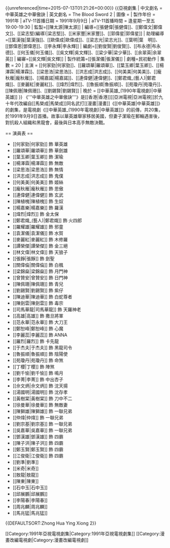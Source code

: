 {{unreferenced|time=2015-07-13T01:21:26+00:00}}
{{亞視劇集 
| 中文劇名 = 中華英雄之中華傲訣
| 英文劇名 = The Blood Sword 2
| 圖像 =
| 製作年份 = 1991年
| aTV-11首播日期 = 1991年9月9日
| aTV-11首播時間 = 逢星期一至五 19:00-19:30
| 監製=[[陳太源|陳太源]]
| 編導=[[張健偉|張健偉]]、[[鄭偉文|鄭偉文]]、[[梁志堅(編導)|梁志堅]]、[[米家豐|米家豐]]、[[郭偉星|郭偉星]]
| 助理編導=[[葉漢強|葉漢強]]、[[歐偉成|歐偉成]]、[[梁志光|梁志光]]、[[葉明|葉　明]]、[[鄧偉恩|鄧偉恩]]、[[李永輝|李永輝]]
| 編劇=[[劉俊賢|劉俊賢]]、[[布永德|布永德]]、[[何玉儀|何玉儀]]、[[吳文輝|吳文輝]]、[[梁少華|梁少華]]、[[余翠英|余翠英]]
| 編審=[[吳文輝|吳文輝]]
| 製作統籌=[[張潔儀|張潔儀]]
| 劇種=民初動作
| 集數 = 20
| 主演 = [[何家勁|何家勁]]、[[羅頌華|羅頌華]]、[[葉玉卿|葉玉卿]]、[[楊澤霖|楊澤霖]]、[[梁思浩|梁思浩]]、[[洪志成|洪志成]]、[[何美美|何美美]]、[[龐秋雁|龐秋雁]]、[[楊嘉諾|楊嘉諾]]、[[連偉健|連偉健]]、[[鄭君熾_(藝人)|鄭君熾]]、[[麥麗紅|麥麗紅]]、[[煒烈|煒烈]]、[[魯振順|魯振順]]、[[苑瓊丹|苑瓊丹]]、[[陳佩珊|陳佩珊]]、[[劉錫賢|劉錫賢]]
| 晚於 = [[中華英雄_(1990年電視劇)|中華英雄]]
}}
《'''中華英雄之中華傲訣'''》是[[香港|香港]][[亞洲電視|亞洲電視]]於九十年代改編自[[馬榮成|馬榮成]]同名武打[[漫畫|漫畫]]《[[中華英雄|中華英雄]]》的劇集，是電視劇《[[中華英雄_(1990年電視劇)|中華英雄]]》的前傳，共20集，於1991年9月9日首播。故事以華英雄舉家移居美國，但妻子潔瑜在郵輪遇害後，對抗殺人組織和黑龍會，最後與日本高手無敵決戰。

== 演員表 ==
* [[何家勁|何家勁]] 飾 華英雄
* [[羅頌華|羅頌華]] 飾 華劍雄
* [[葉玉卿|葉玉卿]] 飾 潔瑜
* [[楊澤霖|楊澤霖]] 飾 無敵
* [[梁思浩|梁思浩]] 飾 無情
* [[洪志成|洪志成]] 飾 鬼僕
* [[何美美|何美美]] 飾 姬絲
* [[龐秋雁|龐秋雁]] 飾 思傲
* [[連偉健|連偉健]] 飾 玄武
* [[陳植槐|陳植槐]] 飾 生奴
* [[楊嘉樂|楊嘉樂]] 飾 羅漢
* [[煒烈|煒烈]] 飾 金太保
* [[鄭君熾_(藝人)|鄭君熾]] 飾 火四郎
* [[羅耀雄|羅耀雄]] 飾 邪童
* [[袁潔儀|袁潔儀]] 飾 水賀
* [[麥麗紅|麥麗紅]] 飾 木修羅
* [[譚榮傑|譚榮傑]] 飾 金三絕
* [[林文偉|林文偉]] 飾 天狼子
* [[張錚|張錚]] 飾 劍聖
* [[關偉倫|關偉倫]] 飾 白楓
* [[梁錦燊|梁錦燊]] 飾 月門神
* [[曾贊安|曾贊安]] 飾 日門神
* [[陳佩珊|陳佩珊]] 飾 青兒
* [[劉錫賢|劉錫賢]] 飾 紫仔
* [[陳迪華|陳迪華]] 飾 白蛇尊者
* [[陳劍雲|陳劍雲]] 飾 毒宗
* [[司馬華龍|司馬華龍]] 飾 天羅神老
* [[高雄|高雄]] 飾 撒旦將軍
* [[范永華|范永華]] 飾 大刀王
* [[鄭恕峰|鄭恕峰]] 飾 心魔
* [[李麗蕊|李麗蕊]] 飾 ANNA
* [[羅烈|羅烈]] 飾 卡先龍
* [[于杰夫|于杰夫]] 飾 黑龍司令
* [[魯振順|魯振順]] 飾 陰陽使
* [[苑瓊丹|苑瓊丹]] 飾 命煞
* [[丁櫻|丁櫻]] 飾 陣煞
* [[劉千愉|劉千愉]] 飾 鳴月
* [[李菁|李菁]] 飾 中出杏子
* [[佘文炳|佘文炳]] 飾 沈天揚
* [[湯國明|湯國明]] 飾 沈存孝
* [[黃樹棠|黃樹棠]] 飾 刀中不二
* [[徐曼華|徐曼華]] 飾 無敵妻
* [[陳獅雄|陳獅雄]] 飾 一聯兄弟
* [[仲煒|仲煒]] 飾 一聯兄弟
* [[劉宗基|劉宗基]] 飾 一聯兄弟
* [[吳嘉華|吳嘉華]] 飾 一聯兄弟
* [[鄧漢雄|鄧漢雄]] 飾 四霸
* [[陳子洪|陳子洪]] 飾 四霸
* [[鄭玉賢|鄭玉賢]] 飾 四霸
* [[江俊衛|江俊衛]] 飾 四霸
* [[劉準|劉準]]
* [[米奇|米奇]]
* [[敖龍|敖龍]]
* [[陳東|陳東]]
* [[石中玉|石中玉]]
* [[邱展鵬|邱展鵬]]
* [[李陽春|李陽春]]
* [[周兆麟|周兆麟]]
* [[馬兆猛|馬兆猛]]

{{DEFAULTSORT:Zhong Hua Ying Xiong 2}}

[[Category:1991年亞視電視劇集|Category:1991年亞視電視劇集]]
[[Category:漫畫改編電視劇|Category:漫畫改編電視劇]]